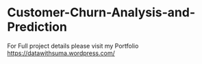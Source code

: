 # Customer-Churn-Analysis-and-Prediction
For Full project details please visit my Portfolio 
https://datawithsuma.wordpress.com/
